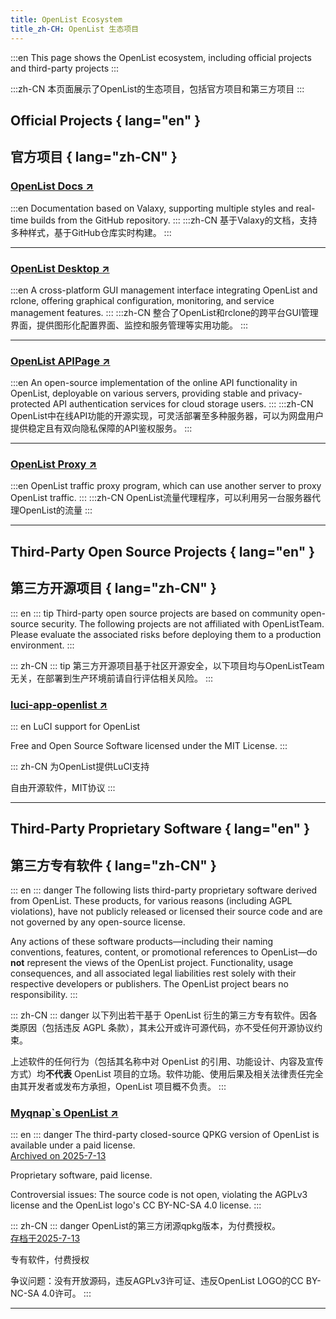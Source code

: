 ```yaml
---
title: OpenList Ecosystem
title_zh-CH: OpenList 生态项目
---
```


:::en
This page shows the OpenList ecosystem, including official projects and third-party projects
:::

:::zh-CN
本页面展示了OpenList的生态项目，包括官方项目和第三方项目
:::

## Official Projects { lang="en" }

## 官方项目 { lang="zh-CN" }

### [OpenList Docs ↗](./ecosystem/offical_docs)

:::en
Documentation based on Valaxy, supporting multiple styles and real-time builds from the GitHub repository.
:::
:::zh-CN
基于Valaxy的文档，支持多种样式，基于GitHub仓库实时构建。
:::

---

### [OpenList Desktop ↗](./ecosystem/offical_desktop)

:::en
A cross-platform GUI management interface integrating OpenList and rclone, offering graphical configuration, monitoring, and service management features.
:::
:::zh-CN
整合了OpenList和rclone的跨平台GUI管理界面，提供图形化配置界面、监控和服务管理等实用功能。
:::

---

### [OpenList APIPage ↗](./ecosystem/offical_APIpage)

:::en
An open-source implementation of the online API functionality in OpenList, deployable on various servers, providing stable and privacy-protected API authentication services for cloud storage users.
:::
:::zh-CN
OpenList中在线API功能的开源实现，可灵活部署至多种服务器，可以为网盘用户提供稳定且有双向隐私保障的API鉴权服务。
:::

---

### [OpenList Proxy ↗](./ecosystem/offical_proxy)

:::en
OpenList traffic proxy program, which can use another server to proxy OpenList traffic.
:::
:::zh-CN
OpenList流量代理程序，可以利用另一台服务器代理OpenList的流量
:::

---

## Third-Party Open Source Projects { lang="en" }

## 第三方开源项目 { lang="zh-CN" }

::: en
::: tip
Third-party open source projects are based on community open-source security. The following projects are not affiliated with OpenListTeam. Please evaluate the associated risks before deploying them to a production environment.
:::

::: zh-CN
::: tip
第三方开源项目基于社区开源安全，以下项目均与OpenListTeam无关，在部署到生产环境前请自行评估相关风险。
:::

### [luci-app-openlist ↗](https://github.com/sbwml/luci-app-openlist)

::: en
LuCI support for OpenList

Free and Open Source Software licensed under the MIT License.
:::

::: zh-CN
为OpenList提供LuCI支持

自由开源软件，MIT协议
:::

---

## Third-Party Proprietary Software { lang="en" }

## 第三方专有软件 { lang="zh-CN" }

::: en
::: danger
The following lists third-party proprietary software derived from OpenList. These products, for various reasons (including AGPL violations), have not publicly released or licensed their source code and are not governed by any open-source license.

Any actions of these software products—including their naming conventions, features, content, or promotional references to OpenList—do **not** represent the views of the OpenList project. Functionality, usage consequences, and all associated legal liabilities rest solely with their respective developers or publishers. The OpenList project bears no responsibility.
:::

::: zh-CN
::: danger
以下列出若干基于 OpenList 衍生的第三方专有软件。因各类原因（包括违反 AGPL 条款），其未公开或许可源代码，亦不受任何开源协议约束。

上述软件的任何行为（包括其名称中对 OpenList 的引用、功能设计、内容及宣传方式）均**不代表** OpenList 项目的立场。软件功能、使用后果及相关法律责任完全由其开发者或发布方承担，OpenList 项目概不负责。
:::

### [Myqnap`s OpenList ↗](https://www.myqnap.org/product/openlist/)
::: en
::: danger
The third-party closed-source QPKG version of OpenList is available under a paid license.
</br>[Archived on 2025-7-13](https://web.archive.org/web/20250713005135/https://www.myqnap.org/product/openlist/)

Proprietary software, paid license.

Controversial issues: The source code is not open, violating the AGPLv3 license and the OpenList logo's CC BY-NC-SA 4.0 license.
:::

::: zh-CN
::: danger
OpenList的第三方闭源qpkg版本，为付费授权。
</br>[存档于2025-7-13](https://web.archive.org/web/20250713005135/https://www.myqnap.org/product/openlist/)

专有软件，付费授权

争议问题：没有开放源码，违反AGPLv3许可证、违反OpenList LOGO的CC BY-NC-SA 4.0许可。
:::

---
